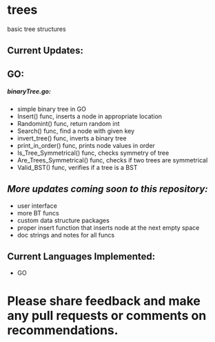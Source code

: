 # trees
basic tree structures
  
## Current Updates: 

## GO:
##### binaryTree.go:
* simple binary tree in GO
* Insert() func, inserts a node in appropriate location
* Randomint() func, return random int
* Search() func, find a node with given key
* invert_tree() func, inverts a binary tree
* print_in_order() func, prints node values in order
* Is_Tree_Symmetrical() func, checks symmetry of tree
* Are_Trees_Symmetrical() func, checks if two trees are symmetrical
* Valid_BST() func, verifies if a tree is a BST
## ***More updates coming soon to this repository:*** ###  
* user interface
* more BT funcs
* custom data structure packages
* proper insert function that inserts node at the next empty space
* doc strings and notes for all funcs
## Current Languages Implemented:   
* GO

# Please share feedback and make any pull requests or comments on recommendations.
